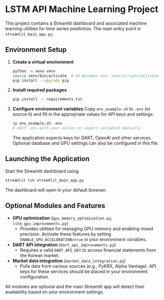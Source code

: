 # LSTM API Machine Learning Project

This project contains a Streamlit dashboard and associated machine learning utilities for time series prediction. The main entry point is `streamlit_main_app.py`.

## Environment Setup

1. **Create a virtual environment**
   ```bash
   python -m venv venv
   source venv/bin/activate  # On Windows use: venv\Scripts\activate
   pip install --upgrade pip
   ```

2. **Install required packages**
   ```bash
   pip install -r requirements.txt
   ```

3. **Configure environment variables**
   Copy `env_example.sh` to `.env` (or source it) and fill in the appropriate values for API keys and settings:
   ```bash
   cp env_example.sh .env
   # edit .env with your values or export variables manually
   ```
   The application expects keys for DART, OpenAI and other services. Optional database and GPU settings can also be configured in this file.

## Launching the Application

Start the Streamlit dashboard using:
```bash
streamlit run streamlit_main_app.py
```
The dashboard will open in your default browser.

## Optional Modules and Features

- **GPU optimization** (`gpu_memory_optimization.py`, `lstm_gpu_improvements.py`)
  - Provides utilities for managing GPU memory and enabling mixed precision. Activate these features by setting `ENABLE_GPU_ACCELERATION=true` in your environment variables.
- **DART API integration** (`dart_api_improvements.py`)
  - Requires a valid `DART_API_KEY` to access financial statements from the Korean market.
- **Market data integration** (`market_data_integration.py`)
  - Pulls data from various sources (e.g., PyKRX, Alpha Vantage). API keys for these services should be placed in your environment configuration.

All modules are optional and the main Streamlit app will detect their availability based on your environment settings.

